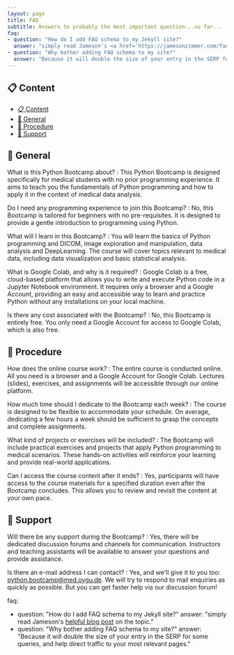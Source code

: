 ```yaml
---
layout: page
title: FAQ
subtitle: Answers to probably the most important question...so far...
faq:
- question: "How do I add FAQ schema to my Jekyll site?"
  answer: "simply read Jameson's <a href='https://jamesonzimmer.com/faq-schema-jekyll-liquid/'>helpful blog post</a> on the topic."
- question: "Why bother adding FAQ schema to my site?"
  answer: "Because it will double the size of your entry in the SERP for some queries, and help direct traffic to your most relevant pages."
---
```


## 📋 Content
- [📋 Content](#-content)
- [📗 General](#-general)
- [📙 Procedure](#-procedure)
- [📘 Support](#-support)


## 📗 General

What is this Python Bootcamp about?
: This Python Bootcamp is designed specifically for medical students with no prior programming experience. It aims to teach you the fundamentals of Python programming and how to apply it in the context of medical data analysis.

Do I need any programming experience to join this Bootcamp?
: No, this Bootcamp is tailored for beginners with no pre-requisites. It is designed to provide a gentle introduction to programming using Python.

What will I learn in this Bootcamp?
: You will learn the basics of Python programming and DICOM, image exploration and manipulation, data analysis and DeepLearning. The course will cover topics relevant to medical data, including data visualization and basic statistical analysis.

What is Google Colab, and why is it required?
: Google Colab is a free, cloud-based platform that allows you to write and execute Python code in a Jupyter Notebook environment. It requires only a browser and a Google Account, providing an easy and accessible way to learn and practice Python without any installations on your local machine.

Is there any cost associated with the Bootcamp?
: No, this Bootcamp is entirely free. You only need a Google Account for access to Google Colab, which is also free.


## 📙 Procedure

How does the online course work?
: The entire course is conducted online. All you need is a browser and a Google Account for Google Colab. Lectures (slides), exercises, and assignments will be accessible through our online platform.

How much time should I dedicate to the Bootcamp each week?
: The course is designed to be flexible to accommodate your schedule. On average, dedicating a few hours a week should be sufficient to grasp the concepts and complete assignments.

What kind of projects or exercises will be included?
: The Bootcamp will include practical exercises and projects that apply Python programming to medical scenarios. These hands-on activities will reinforce your learning and provide real-world applications.

Can I access the course content after it ends?
: Yes, participants will have access to the course materials for a specified duration even after the Bootcamp concludes. This allows you to review and revisit the content at your own pace.


## 📘 Support

Will there be any support during the Bootcamp?
: Yes, there will be dedicated discussion forums and channels for communication. Instructors and teaching assistants will be available to answer your questions and provide assistance.

Is there an e-mail address I can contact?
: Yes, and we'll give it to you too: python.bootcamp@med.ovgu.de. We will try to respond to mail enquiries as quickly as possible. But you can get faster help via our discussion forum!

faq:
- question: "How do I add FAQ schema to my Jekyll site?"
  answer: "simply read Jameson's <a href='https://jamesonzimmer.com/faq-schema-jekyll-liquid/'>helpful blog post</a> on the topic."
- question: "Why bother adding FAQ schema to my site?"
  answer: "Because it will double the size of your entry in the SERP for some queries, and help direct traffic to your most relevant pages."
